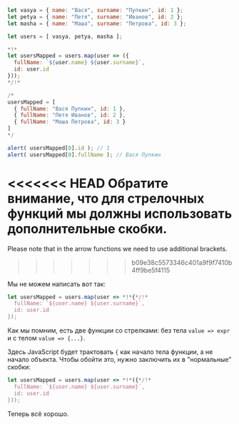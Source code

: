 
```js run no-beautify
let vasya = { name: "Вася", surname: "Пупкин", id: 1 };
let petya = { name: "Петя", surname: "Иванов", id: 2 };
let masha = { name: "Маша", surname: "Петрова", id: 3 };

let users = [ vasya, petya, masha ];

*!*
let usersMapped = users.map(user => ({
  fullName: `${user.name} ${user.surname}`,
  id: user.id
}));
*/!*

/*
usersMapped = [
  { fullName: "Вася Пупкин", id: 1 },
  { fullName: "Петя Иванов", id: 2 },
  { fullName: "Маша Петрова", id: 3 }
]
*/

alert( usersMapped[0].id ); // 1
alert( usersMapped[0].fullName ); // Вася Пупкин
```

<<<<<<< HEAD
Обратите внимание, что для стрелочных функций мы должны использовать дополнительные скобки.
=======
Please note that in the arrow functions we need to use additional brackets. 
>>>>>>> b09e38c5573346c401a9f9f7410b4ff9be5f4115

Мы не можем написать вот так:
```js
let usersMapped = users.map(user => *!*{*/!*
  fullName: `${user.name} ${user.surname}`,
  id: user.id
});
```

Как мы помним, есть две функции со стрелками: без тела `value => expr` и с телом `value => {...}`.

Здесь JavaScript будет трактовать `{` как начало тела функции, а не начало объекта. Чтобы обойти это, нужно заключить их в "нормальные" скобки:

```js
let usersMapped = users.map(user => *!*({*/!*
  fullName: `${user.name} ${user.surname}`,
  id: user.id
}));
```

Теперь всё хорошо.


